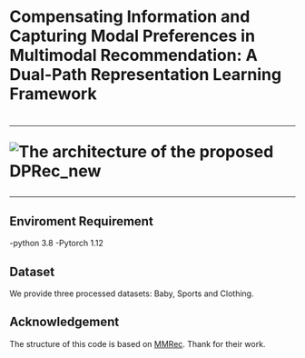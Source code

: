 <h1>Compensating Information and Capturing Modal Preferences in
 Multimodal Recommendation: A Dual-Path Representation
 Learning Framework<h1>

 ***
 
![The architecture of the proposed DPRec_new](https://github.com/user-attachments/assets/53fa31cc-7064-41a9-b2bf-7f1a5f23ca3e)

***

## Enviroment Requirement
-python 3.8
-Pytorch 1.12

## Dataset 
We provide three processed datasets: Baby, Sports and Clothing.

## Acknowledgement
The structure of this code is based on [MMRec](https://github.com/enoche/MMRec). Thank for their work.


